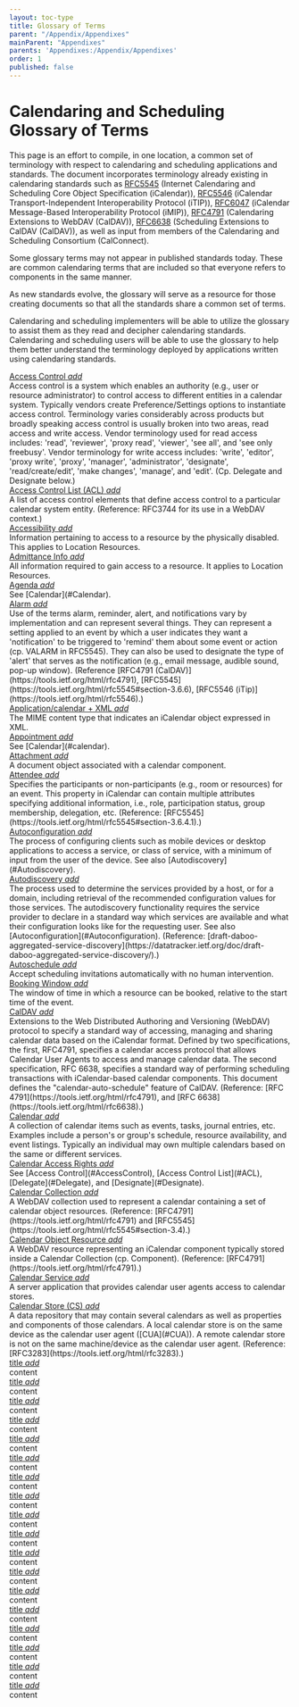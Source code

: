 ```yaml
---
layout: toc-type
title: Glossary of Terms
parent: "/Appendix/Appendixes"
mainParent: "Appendixes"
parents: 'Appendixes:/Appendix/Appendixes'
order: 1
published: false
---
```


# Calendaring and Scheduling Glossary of Terms

This page is an effort to compile, in one location, a common set of terminology with respect to calendaring and scheduling applications and standards. The document incorporates terminology already existing in calendaring standards such as [RFC5545](https://tools.ietf.org/html/rfc5545) (Internet Calendaring and Scheduling Core Object Specification (iCalendar)), [RFC5546](https://tools.ietf.org/html/rfc6646) (iCalendar Transport-Independent Interoperability Protocol (iTIP)), [RFC6047](https://tools.ietf.org/html/rfc6047) (iCalendar Message-Based Interoperability Protocol (iMIP)), [RFC4791](https://tools.ietf.org/html/rfc4791) (Calendaring Extensions to WebDAV (CalDAV)), [RFC6638](https://tools.ietf.org/html/rfc6638) (Scheduling Extensions to CalDAV (CalDAV)), as well as input from members of the Calendaring and Scheduling Consortium (CalConnect).

Some glossary terms may not appear in published standards today. These are common calendaring terms that are included so that everyone refers to components in the same manner.

As new standards evolve, the glossary will serve as a resource for those creating documents so that all the standards share a common set of terms.

Calendaring and scheduling implementers will be able to utilize the glossary to assist them as they read and decipher calendaring standards. Calendaring and scheduling users will be able to use the glossary to help them better understand the terminology deployed by applications written using calendaring standards.

<div class="data-expander expanded">
    <a href="#" id="AccessControl">
        <span>Access Control</span>
        <i class="material-icons">add</i>
    </a>
  <div class="data-expander-child" markdown="1">
  Access control is a system which enables an authority (e.g., user or resource administrator) to control access to different entities in a calendar system. Typically vendors create Preference/Settings options to instantiate access control. Terminology varies considerably across products but broadly speaking access control is usually broken into two areas, read access and write access. Vendor terminology used for read access includes: 'read', 'reviewer', 'proxy read', 'viewer', 'see all', and 'see only freebusy'. Vendor terminology for write access includes: 'write', 'editor', 'proxy write', 'proxy', 'manager', 'administrator', 'designate', 'read/create/edit', 'make changes', 'manage', and 'edit'. (Cp. Delegate and Designate below.)
  </div>
</div>

<div class="data-expander">
    <a href="#" id="ACL">
        <span>Access Control List (ACL)</span>
        <i class="material-icons">add</i>
    </a>
  <div class="data-expander-child" markdown="1">
  A list of access control elements that define access control to a particular calendar system entity. (Reference: RFC3744 for its use in a WebDAV context.)
  </div>
</div>

<div class="data-expander">
    <a href="#" id="Accessibility">
        <span>Accessibility</span>
        <i class="material-icons">add</i>
    </a>
  <div class="data-expander-child" markdown="1">
  Information pertaining to access to a resource by the physically disabled. This applies to Location Resources.
  </div>
</div>

<div class="data-expander">
    <a href="#" id="AdmittanceInfo">
        <span>Admittance Info</span>
        <i class="material-icons">add</i>
    </a>
  <div class="data-expander-child" markdown="1">
  All information required to gain access to a resource. It applies to Location Resources.
  </div>
</div>

<div class="data-expander">
    <a href="#" id="Agenda">
        <span>Agenda</span>
        <i class="material-icons">add</i>
    </a>
  <div class="data-expander-child" markdown="1">
  See [Calendar](#Calendar).
  </div>
</div>

<div class="data-expander">
    <a href="#" id="Alarm">
        <span>Alarm</span>
        <i class="material-icons">add</i>
    </a>
  <div class="data-expander-child" markdown="1">
  Use of the terms alarm, reminder, alert, and notifications vary by implementation and can represent several things.
  They can represent a setting applied to an event by which a user indicates they want a 'notification' to be triggered to 'remind' them about some event or action (cp. VALARM in RFC5545).
  They can also be used to designate the type of 'alert' that serves as the notification (e.g., email message, audible sound, pop-up window). (Reference [RFC4791 (CalDAV)](https://tools.ietf.org/html/rfc4791), [RFC5545](https://tools.ietf.org/html/rfc5545#section-3.6.6), [RFC5546 (iTip)](https://tools.ietf.org/html/rfc5546).)
  </div>
</div>

<div class="data-expander">
    <a href="#" id="Application/calendar+XML">
        <span>Application/calendar + XML</span>
        <i class="material-icons">add</i>
    </a>
  <div class="data-expander-child" markdown="1">
  The MIME content type that indicates an iCalendar object expressed in XML.
  </div>
</div>


<div class="data-expander">
    <a href="#" id="Appointment">
        <span>Appointment</span>
        <i class="material-icons">add</i>
    </a>
  <div class="data-expander-child" markdown="1">
  See [Calendar](#calendar).
  </div>
</div>


<div class="data-expander">
    <a href="#" id="Attachment">
        <span>Attachment</span>
        <i class="material-icons">add</i>
    </a>
  <div class="data-expander-child" markdown="1">
  A document object associated with a calendar component.
  </div>
</div>


<div class="data-expander">
    <a href="#" id="Attendee">
        <span>Attendee</span>
        <i class="material-icons">add</i>
    </a>
  <div class="data-expander-child" markdown="1">
  Specifies the participants or non-participants (e.g., room or resources) for an event. This property in iCalendar can contain multiple attributes specifying additional information, i.e., role, participation status, group membership, delegation, etc. (Reference: [RFC5545](https://tools.ietf.org/html/rfc5545#section-3.6.4.1).)
  </div>
</div>


<div class="data-expander">
    <a href="#" id="Autoconfiguration">
        <span>Autoconfiguration</span>
        <i class="material-icons">add</i>
    </a>
  <div class="data-expander-child" markdown="1">
  The process of configuring clients such as mobile devices or desktop applications to access a service, or class of service, with a minimum of input from the user of the device. See also [Autodiscovery](#Autodiscovery).
  </div>
</div>


<div class="data-expander">
    <a href="#" id="Autodiscovery">
        <span>Autodiscovery</span>
        <i class="material-icons">add</i>
    </a>
  <div class="data-expander-child" markdown="1">
  The process used to determine the services provided by a host, or for a domain, including retrieval of the recommended configuration values for those services. The autodiscovery functionality requires the service provider to declare in a standard way which services are available and what their configuration looks like for the requesting user. See also [Autoconfiguration](#Autoconfiguration). (Reference: [draft-daboo-aggregated-service-discovery](https://datatracker.ietf.org/doc/draft-daboo-aggregated-service-discovery/).)
  </div>
</div>


<div class="data-expander">
    <a href="#" id="Autoschedule">
        <span>Autoschedule</span>
        <i class="material-icons">add</i>
    </a>
  <div class="data-expander-child" markdown="1">
  Accept scheduling invitations automatically with no human intervention.
  </div>
</div>


<div class="data-expander">
    <a href="#" id="BookingWindow">
        <span>Booking Window</span>
        <i class="material-icons">add</i>
    </a>
  <div class="data-expander-child" markdown="1">
  The window of time in which a resource can be booked, relative to the start time of the event.
  </div>
</div>


<div class="data-expander">
    <a href="#" id="CalDAV">
        <span>CalDAV</span>
        <i class="material-icons">add</i>
    </a>
  <div class="data-expander-child" markdown="1">
  Extensions to the Web Distributed Authoring and Versioning (WebDAV) protocol to specify a standard way of accessing, managing and sharing calendar data based on the iCalendar format. Defined by two specifications, the first, RFC4791, specifies a calendar access protocol that allows Calendar User Agents to access and manage calendar data. The second specification, RFC 6638, specifies a standard way of performing scheduling transactions with iCalendar-based calendar components. This document defines the "calendar-auto-schedule" feature of CalDAV. (Reference: [RFC 4791](https://tools.ietf.org/html/rfc4791), and [RFC 6638](https://tools.ietf.org/html/rfc6638).)
  </div>
</div>


<div class="data-expander">
    <a href="#" id="Calendar">
        <span>Calendar</span>
        <i class="material-icons">add</i>
    </a>
  <div class="data-expander-child" markdown="1">
  A collection of calendar items such as events, tasks, journal entries, etc. Examples include a person's or group's schedule, resource availability, and event listings. Typically an individual may own multiple calendars based on the same or different services.
  </div>
</div>


<div class="data-expander">
    <a href="#" id="CalendarAccessRights">
        <span>Calendar Access Rights</span>
        <i class="material-icons">add</i>
    </a>
  <div class="data-expander-child" markdown="1">
  See [Access Control](#AccessControl), [Access Control List](#ACL), [Delegate](#Delegate), and [Designate](#Designate).
  </div>
</div>


<div class="data-expander">
    <a href="#" id="CalendarCollection">
        <span>Calendar Collection</span>
        <i class="material-icons">add</i>
    </a>
  <div class="data-expander-child" markdown="1">
  A WebDAV collection used to represent a calendar containing a set of calendar object resources. (Reference: [RFC4791](https://tools.ietf.org/html/rfc4791) and [RFC5545](https://tools.ietf.org/html/rfc5545#section-3.4).)
  </div>
</div>


<div class="data-expander">
    <a href="#" id="CalendarObjectResource">
        <span>Calendar Object Resource</span>
        <i class="material-icons">add</i>
    </a>
  <div class="data-expander-child" markdown="1">
  A WebDAV resource representing an iCalendar component typically stored inside a Calendar Collection (cp. Component). (Reference: [RFC4791](https://tools.ietf.org/html/rfc4791).)
  </div>
</div>


<div class="data-expander">
    <a href="#" id="CalendarService">
        <span>Calendar Service</span>
        <i class="material-icons">add</i>
    </a>
  <div class="data-expander-child" markdown="1">
  A server application that provides calendar user agents access to calendar stores.
  </div>
</div>


<div class="data-expander">
    <a href="#" id="CS">
        <span>Calendar Store (CS)</span>
        <i class="material-icons">add</i>
    </a>
  <div class="data-expander-child" markdown="1">
  A data repository that may contain several calendars as well as properties and components of those calendars. A local calendar store is on the same device as the calendar user agent ([CUA](#CUA)). A remote calendar store is not on the same machine/device as the calendar user agent. (Reference: [RFC3283](https://tools.ietf.org/html/rfc3283).)
  </div>
</div>


<div class="data-expander">
    <a href="#" id="">
        <span>title</span>
        <i class="material-icons">add</i>
    </a>
  <div class="data-expander-child" markdown="1">
  content
  </div>
</div>


<div class="data-expander">
    <a href="#" id="">
        <span>title</span>
        <i class="material-icons">add</i>
    </a>
  <div class="data-expander-child" markdown="1">
  content
  </div>
</div>


<div class="data-expander">
    <a href="#" id="">
        <span>title</span>
        <i class="material-icons">add</i>
    </a>
  <div class="data-expander-child" markdown="1">
  content
  </div>
</div>


<div class="data-expander">
    <a href="#" id="">
        <span>title</span>
        <i class="material-icons">add</i>
    </a>
  <div class="data-expander-child" markdown="1">
  content
  </div>
</div>


<div class="data-expander">
    <a href="#" id="">
        <span>title</span>
        <i class="material-icons">add</i>
    </a>
  <div class="data-expander-child" markdown="1">
  content
  </div>
</div>


<div class="data-expander">
    <a href="#" id="">
        <span>title</span>
        <i class="material-icons">add</i>
    </a>
  <div class="data-expander-child" markdown="1">
  content
  </div>
</div>


<div class="data-expander">
    <a href="#" id="">
        <span>title</span>
        <i class="material-icons">add</i>
    </a>
  <div class="data-expander-child" markdown="1">
  content
  </div>
</div>


<div class="data-expander">
    <a href="#" id="">
        <span>title</span>
        <i class="material-icons">add</i>
    </a>
  <div class="data-expander-child" markdown="1">
  content
  </div>
</div>


<div class="data-expander">
    <a href="#" id="">
        <span>title</span>
        <i class="material-icons">add</i>
    </a>
  <div class="data-expander-child" markdown="1">
  content
  </div>
</div>


<div class="data-expander">
    <a href="#" id="">
        <span>title</span>
        <i class="material-icons">add</i>
    </a>
  <div class="data-expander-child" markdown="1">
  content
  </div>
</div>


<div class="data-expander">
    <a href="#" id="">
        <span>title</span>
        <i class="material-icons">add</i>
    </a>
  <div class="data-expander-child" markdown="1">
  content
  </div>
</div>


<div class="data-expander">
    <a href="#" id="">
        <span>title</span>
        <i class="material-icons">add</i>
    </a>
  <div class="data-expander-child" markdown="1">
  content
  </div>
</div>


<div class="data-expander">
    <a href="#" id="">
        <span>title</span>
        <i class="material-icons">add</i>
    </a>
  <div class="data-expander-child" markdown="1">
  content
  </div>
</div>


<div class="data-expander">
    <a href="#" id="">
        <span>title</span>
        <i class="material-icons">add</i>
    </a>
  <div class="data-expander-child" markdown="1">
  content
  </div>
</div>


<div class="data-expander">
    <a href="#" id="">
        <span>title</span>
        <i class="material-icons">add</i>
    </a>
  <div class="data-expander-child" markdown="1">
  content
  </div>
</div>


<div class="data-expander">
    <a href="#" id="">
        <span>title</span>
        <i class="material-icons">add</i>
    </a>
  <div class="data-expander-child" markdown="1">
  content
  </div>
</div>


<div class="data-expander">
    <a href="#" id="">
        <span>title</span>
        <i class="material-icons">add</i>
    </a>
  <div class="data-expander-child" markdown="1">
  content
  </div>
</div>


<div class="data-expander">
    <a href="#" id="">
        <span>title</span>
        <i class="material-icons">add</i>
    </a>
  <div class="data-expander-child" markdown="1">
  content
  </div>
</div>

